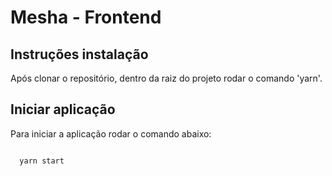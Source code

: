 # Mesha - Frontend

## Instruções instalação

Após clonar o repositório, dentro da raiz do projeto rodar o comando 'yarn'.

## Iniciar aplicação

Para iniciar a aplicação rodar o comando abaixo:

```bash

  yarn start

```
